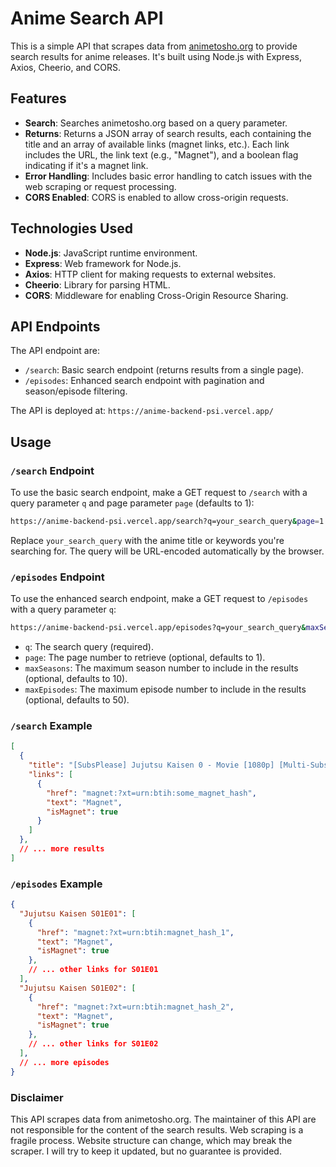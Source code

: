 # Anime Search API

This is a simple API that scrapes data from [animetosho.org](https://animetosho.org/) to provide search results for anime releases.  It's built using Node.js with Express, Axios, Cheerio, and CORS.

## Features

*   **Search**: Searches animetosho.org based on a query parameter.
*   **Returns**: Returns a JSON array of search results, each containing the title and an array of available links (magnet links, etc.).  Each link includes the URL, the link text (e.g., "Magnet"), and a boolean flag indicating if it's a magnet link.
*   **Error Handling**: Includes basic error handling to catch issues with the web scraping or request processing.
*   **CORS Enabled**:  CORS is enabled to allow cross-origin requests.

## Technologies Used

*   **Node.js**: JavaScript runtime environment.
*   **Express**: Web framework for Node.js.
*   **Axios**: HTTP client for making requests to external websites.
*   **Cheerio**: Library for parsing HTML.
*   **CORS**: Middleware for enabling Cross-Origin Resource Sharing.

## API Endpoints

The API endpoint are: 

*   `/search`:  Basic search endpoint (returns results from a single page).
*   `/episodes`:  Enhanced search endpoint with pagination and season/episode filtering.

The API is deployed at: `https://anime-backend-psi.vercel.app/`

## Usage

### `/search` Endpoint

To use the basic search endpoint, make a GET request to `/search` with a query parameter `q` and page parameter `page` (defaults to 1):
```sh
https://anime-backend-psi.vercel.app/search?q=your_search_query&page=1
```

Replace `your_search_query` with the anime title or keywords you're searching for. The query will be URL-encoded automatically by the browser.

### `/episodes` Endpoint

To use the enhanced search endpoint, make a GET request to `/episodes` with a query parameter `q`:
```sh
https://anime-backend-psi.vercel.app/episodes?q=your_search_query&maxSeasons=10&maxEpisodes=50
```
*   `q`: The search query (required).
*   `page`: The page number to retrieve (optional, defaults to 1).
*   `maxSeasons`: The maximum season number to include in the results (optional, defaults to 10).
*   `maxEpisodes`: The maximum episode number to include in the results (optional, defaults to 50).

### `/search` Example

```json
[
  {
    "title": "[SubsPlease] Jujutsu Kaisen 0 - Movie [1080p] [Multi-Subs]",
    "links": [
      {
        "href": "magnet:?xt=urn:btih:some_magnet_hash",
        "text": "Magnet",
        "isMagnet": true
      }
    ]
  },
  // ... more results
]
```

### `/episodes` Example

```json
{
  "Jujutsu Kaisen S01E01": [
    {
      "href": "magnet:?xt=urn:btih:magnet_hash_1",
      "text": "Magnet",
      "isMagnet": true
    },
    // ... other links for S01E01
  ],
  "Jujutsu Kaisen S01E02": [
    {
      "href": "magnet:?xt=urn:btih:magnet_hash_2",
      "text": "Magnet",
      "isMagnet": true
    },
    // ... other links for S01E02
  ],
  // ... more episodes
}
```
### Disclaimer

This API scrapes data from animetosho.org. The maintainer of this API are not responsible for the content of the search results. Web scraping is a fragile process. Website structure can change, which may break the scraper. I will try to keep it updated, but no guarantee is provided.
